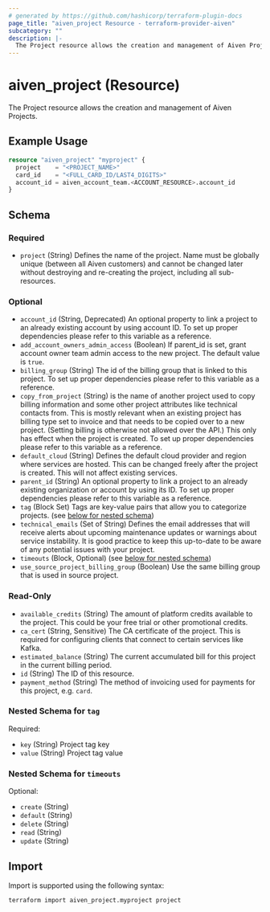 ```yaml
---
# generated by https://github.com/hashicorp/terraform-plugin-docs
page_title: "aiven_project Resource - terraform-provider-aiven"
subcategory: ""
description: |-
  The Project resource allows the creation and management of Aiven Projects.
---
```


# aiven_project (Resource)

The Project resource allows the creation and management of Aiven Projects.

## Example Usage

```terraform
resource "aiven_project" "myproject" {
  project    = "<PROJECT_NAME>"
  card_id    = "<FULL_CARD_ID/LAST4_DIGITS>"
  account_id = aiven_account_team.<ACCOUNT_RESOURCE>.account_id
}
```

<!-- schema generated by tfplugindocs -->
## Schema

### Required

- `project` (String) Defines the name of the project. Name must be globally unique (between all Aiven customers) and cannot be changed later without destroying and re-creating the project, including all sub-resources.

### Optional

- `account_id` (String, Deprecated) An optional property to link a project to an already existing account by using account ID. To set up proper dependencies please refer to this variable as a reference.
- `add_account_owners_admin_access` (Boolean) If parent_id is set, grant account owner team admin access to the new project. The default value is `true`.
- `billing_group` (String) The id of the billing group that is linked to this project. To set up proper dependencies please refer to this variable as a reference.
- `copy_from_project` (String) is the name of another project used to copy billing information and some other project attributes like technical contacts from. This is mostly relevant when an existing project has billing type set to invoice and that needs to be copied over to a new project. (Setting billing is otherwise not allowed over the API.) This only has effect when the project is created. To set up proper dependencies please refer to this variable as a reference.
- `default_cloud` (String) Defines the default cloud provider and region where services are hosted. This can be changed freely after the project is created. This will not affect existing services.
- `parent_id` (String) An optional property to link a project to an already existing organization or account by using its ID. To set up proper dependencies please refer to this variable as a reference.
- `tag` (Block Set) Tags are key-value pairs that allow you to categorize projects. (see [below for nested schema](#nestedblock--tag))
- `technical_emails` (Set of String) Defines the email addresses that will receive alerts about upcoming maintenance updates or warnings about service instability. It is  good practice to keep this up-to-date to be aware of any potential issues with your project.
- `timeouts` (Block, Optional) (see [below for nested schema](#nestedblock--timeouts))
- `use_source_project_billing_group` (Boolean) Use the same billing group that is used in source project.

### Read-Only

- `available_credits` (String) The amount of platform credits available to the project. This could be your free trial or other promotional credits.
- `ca_cert` (String, Sensitive) The CA certificate of the project. This is required for configuring clients that connect to certain services like Kafka.
- `estimated_balance` (String) The current accumulated bill for this project in the current billing period.
- `id` (String) The ID of this resource.
- `payment_method` (String) The method of invoicing used for payments for this project, e.g. `card`.

<a id="nestedblock--tag"></a>
### Nested Schema for `tag`

Required:

- `key` (String) Project tag key
- `value` (String) Project tag value


<a id="nestedblock--timeouts"></a>
### Nested Schema for `timeouts`

Optional:

- `create` (String)
- `default` (String)
- `delete` (String)
- `read` (String)
- `update` (String)

## Import

Import is supported using the following syntax:

```shell
terraform import aiven_project.myproject project
```
